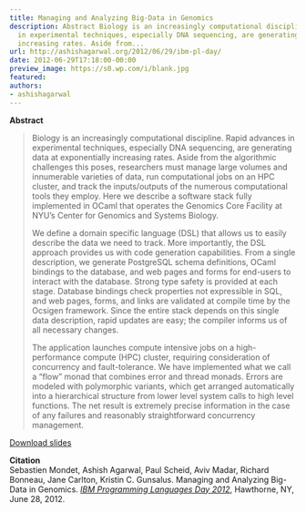 ```yaml
---
title: Managing and Analyzing Big-Data in Genomics
description: Abstract Biology is an increasingly computational discipline. Rapid advances
  in experimental techniques, especially DNA sequencing, are generating data at exponentially
  increasing rates. Aside from...
url: http://ashishagarwal.org/2012/06/29/ibm-pl-day/
date: 2012-06-29T17:18:00-00:00
preview_image: https://s0.wp.com/i/blank.jpg
featured:
authors:
- ashishagarwal
---
```


<p><strong>Abstract</strong></p>
<blockquote><p>Biology is an increasingly computational discipline. Rapid advances in experimental techniques, especially DNA sequencing, are generating data at exponentially increasing rates. Aside from the algorithmic challenges this poses, researchers must manage large volumes and innumerable varieties of data, run computational jobs on an HPC cluster, and track the inputs/outputs of the numerous computational tools they employ. Here we describe a software stack fully implemented in OCaml that operates the Genomics Core Facility at NYU&rsquo;s Center for Genomics and Systems Biology.</p>
<p>We define a domain specific language (DSL) that allows us to easily describe the data we need to track. More importantly, the DSL approach provides us with code generation capabilities. From a single description, we generate PostgreSQL schema definitions, OCaml bindings to the database, and web pages and forms for end-users to interact with the database. Strong type safety is provided at each stage. Database bindings check properties not expressible in SQL, and web pages, forms, and links are validated at compile time by the Ocsigen framework. Since the entire stack depends on this single data description, rapid updates are easy; the compiler informs us of all necessary changes.</p>
<p>The application launches compute intensive jobs on a high-performance compute (HPC) cluster, requiring consideration of concurrency and fault-tolerance. We have implemented what we call a &ldquo;flow&rdquo; monad that combines error and thread monads. Errors are modeled with polymorphic variants, which get arranged automatically into a hierarchical structure from lower level system calls to high level functions. The net result is extremely precise information in the case of any failures and reasonably straightforward concurrency management.</p></blockquote>
<p><a href="http://ashishagarwal.org/wp-content/uploads/2012/06/IBM_PL_Day_2012.pdf" class="pdf">Download slides</a></p>
<p><strong>Citation</strong><br/>
Sebastien Mondet, Ashish Agarwal, Paul Scheid, Aviv Madar, Richard Bonneau, Jane Carlton, Kristin C. Gunsalus. Managing and Analyzing Big-Data in Genomics. <em><a href="http://researcher.watson.ibm.com/researcher/view_project.php?id=3198">IBM Programming Languages Day 2012</a></em>, Hawthorne, NY, June 28, 2012.</p>

